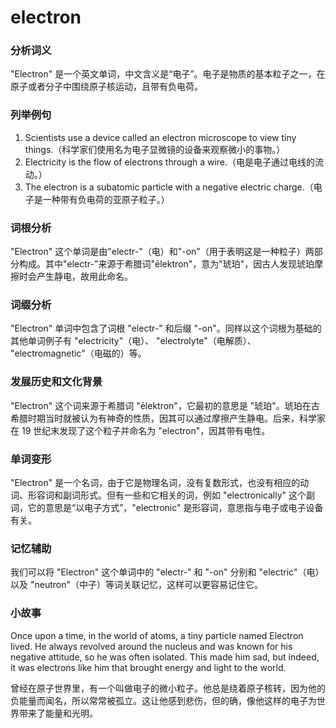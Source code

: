 # electron

### 分析词义

  

"Electron" 是一个英文单词，中文含义是“电子”。电子是物质的基本粒子之一，在原子或者分子中围绕原子核运动，且带有负电荷。

  

### 列举例句

  

1.  Scientists use a device called an electron microscope to view tiny things.（科学家们使用名为电子显微镜的设备来观察微小的事物。）
2.  Electricity is the flow of electrons through a wire.（电是电子通过电线的流动。）
3.  The electron is a subatomic particle with a negative electric charge.（电子是一种带有负电荷的亚原子粒子。）

  

### 词根分析

  

"Electron" 这个单词是由"electr-"（电）和"-on"（用于表明这是一种粒子）两部分构成。其中"electr-"来源于希腊词"ēlektron"，意为"琥珀"，因古人发现琥珀摩擦时会产生静电，故用此命名。

  

### 词缀分析

  

"Electron" 单词中包含了词根 "electr-" 和后缀 "-on"。同样以这个词根为基础的其他单词例子有 "electricity"（电）、 "electrolyte"（电解质）、 "electromagnetic"（电磁的）等。

  

### 发展历史和文化背景

  

"Electron" 这个词来源于希腊词 "ēlektron"，它最初的意思是 "琥珀"。琥珀在古希腊时期当时就被认为有神奇的性质，因其可以通过摩擦产生静电。后来，科学家在 19 世纪末发现了这个粒子并命名为 "electron"，因其带有电性。

  

### 单词变形

  

"Electron" 是一个名词，由于它是物理名词，没有复数形式，也没有相应的动词、形容词和副词形式。但有一些和它相关的词，例如 "electronically" 这个副词，它的意思是“以电子方式”，"electronic" 是形容词，意思指与电子或电子设备有关。

  

### 记忆辅助

  

我们可以将 "Electron" 这个单词中的 "electr-" 和 "-on" 分别和 "electric"（电）以及 "neutron"（中子）等词关联记忆，这样可以更容易记住它。

  

### 小故事

  

Once upon a time, in the world of atoms, a tiny particle named Electron lived. He always revolved around the nucleus and was known for his negative attitude, so he was often isolated. This made him sad, but indeed, it was electrons like him that brought energy and light to the world.

  

曾经在原子世界里，有一个叫做电子的微小粒子。他总是绕着原子核转，因为他的负能量而闻名，所以常常被孤立。这让他感到悲伤，但的确，像他这样的电子为世界带来了能量和光明。
